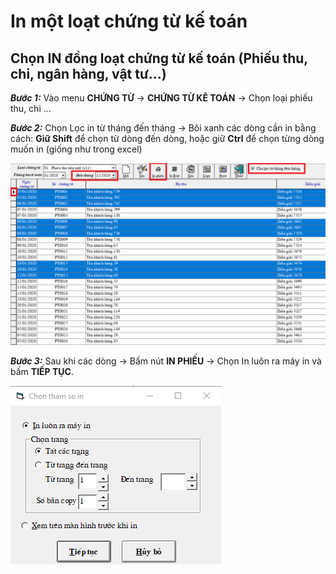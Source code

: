 # In một loạt chứng từ kế toán

## Chọn IN đồng loạt chứng từ kế toán \(Phiếu thu, chi, ngân hàng, vật tư...\)

_**Bước 1:**_ Vào menu **CHỨNG TỪ** -&gt; **CHỨNG TỪ KÊ TOÁN** -&gt; Chọn loại phiếu thu, chi ...

_**Bước 2:**_ Chọn Lọc in từ tháng đến tháng -&gt; Bôi xanh các dòng cần in bằng cách: **Giữ Shift** để chọn từ dòng đến dòng, hoặc giữ **Ctrl** để chọn từng dòng muốn in \(giống như trong excel\) 

![](../.gitbook/assets/in%20%281%29.png)

_**Bước 3:**_ Sau khi các dòng -&gt; Bấm nút **IN PHIẾU** -&gt; Chọn In luôn ra máy in và bấm **TIẾP TỤC**.

![](../.gitbook/assets/in1.png)



